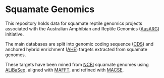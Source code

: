 # Squamate Genomics

This repository holds data for squamate reptile genomics projects associated with the Australian Amphibian and Reptile Genomics ([AusARG](https://ausargenomics.com/)) initiative. 

The main databases are split into genomic coding sequence ([CDS](https://github.com/IanGBrennan/SquamateGenomics/CDS)) and anchored hybrid enrichment ([AHE](https://github.com/IanGBrennan/SquamateGenomics/AHE)) targets extracted from squamate genomes.  

These targets have been mined from [NCBI](https://www.ncbi.nlm.nih.gov/datasets/genome/?taxon=8509) squamate genomes using [ALiBaSeq](https://github.com/AlexKnyshov/alibaseq), aligned with [MAFFT](https://mafft.cbrc.jp/alignment/software/), and refined with [MACSE](https://www.agap-ge2pop.org/macse/). 
